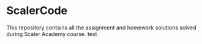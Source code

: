 # ScalerCode
This repository contains all the assignment and homework solutions solved during Scaler Academy course. test

